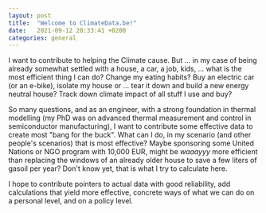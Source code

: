 ```yaml
---
layout: post
title:  "Welcome to ClimateData.be!"
date:   2021-09-12 20:33:41 +0200
categories: general
---
```

I want to contribute to helping the Climate cause. But ... in my case of being
already somewhat settled with a house, a car, a job, kids, ... what is the most
efficient thing I can do? Change my eating habits? Buy an electric car (or an
e-bike), isolate my house or ... tear it down and build a new energy neutral
house? Track down climate impact of all stuff I use and buy?

So many questions, and as an engineer, with a strong foundation in thermal
modelling (my PhD was on advanced thermal measurement and control in
semiconductor manufacturing), I want to contribute some effective data to
create most "bang for the buck". What can I do, in my scenario (and other
people's scenarios) that is most effective? Maybe sponsoring some United
Nations or NGO program with 10,000 EUR, might be _waaayyy_ more efficient
than replacing the windows of an already older house to save a few liters
of gasoil per year? Don't know yet, that is what I try to calculate here.

I hope to contribute pointers to actual data with good reliability, add
calculations that yield more effective, concrete ways of what we can do
on a personal level, and on a policy level.
